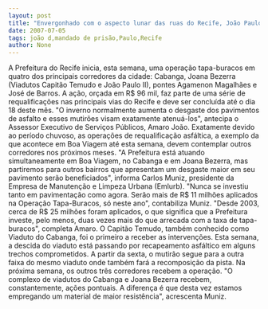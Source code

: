 ```yaml
---
layout: post
title: "Envergonhado com o aspecto lunar das ruas do Recife, João Paulo manda equipe fechar buracos"
date: 2007-07-05
tags: joão d,mandado de prisão,Paulo,Recife
author: None
---
```

A Prefeitura do Recife inicia, esta semana, uma opera&ccedil;&atilde;o tapa-buracos em quatro dos principais corredores da cidade: Cabanga, Joana Bezerra (Viadutos Capit&atilde;o Temudo e Jo&atilde;o Paulo II), pontes Agamenon Magalh&atilde;es e Jos&eacute; de Barros. 
A a&ccedil;&atilde;o, or&ccedil;ada em R$ 96 mil, faz parte de uma s&eacute;rie de requalifica&ccedil;&otilde;es nas principais vias do Recife e deve ser conclu&iacute;da at&eacute; o dia 18 deste m&ecirc;s. 
&quot;O inverno normalmente aumenta o desgaste dos pavimentos de asfalto e esses mutir&otilde;es visam exatamente atenu&aacute;-los&quot;, antecipa o Assessor Executivo de Servi&ccedil;os P&uacute;blicos, Amaro Jo&atilde;o. 
Exatamente devido ao per&iacute;odo chuvoso, as opera&ccedil;&otilde;es de requalifica&ccedil;&atilde;o asf&aacute;ltica, a exemplo da que acontece em Boa Viagem at&eacute; esta semana, devem contemplar outros corredores nos pr&oacute;ximos meses.
&quot;A Prefeitura est&aacute; atuando simultaneamente em Boa Viagem, no Cabanga e em Joana Bezerra, mas partiremos para outros bairros que apresentam um desgaste maior em seu pavimento ser&atilde;o beneficiados&quot;, informa Carlos Muniz, presidente da Empresa de Manuten&ccedil;&atilde;o e Limpeza Urbana (Emlurb). 
&quot;Nunca se investiu tanto em pavimenta&ccedil;&atilde;o como agora. Ser&atilde;o mais de R$ 11 milh&otilde;es aplicados na Opera&ccedil;&atilde;o Tapa-Buracos, s&oacute; neste ano&quot;, contabiliza Muniz. 
&quot;Desde 2003, cerca de R$ 25 milh&otilde;es foram aplicados, o que significa que a Prefeitura investe, pelo menos, duas vezes mais do que arrecada com a taxa de tapa-buracos&quot;, completa Amaro. 
O Capit&atilde;o Temudo, tamb&eacute;m conhecido como Viaduto do Cabanga, foi o primeiro a receber as interven&ccedil;&otilde;es. Esta semana, a descida do viaduto est&aacute; passando por recapeamento asf&aacute;ltico em alguns trechos comprometidos. 
A partir da sexta, o mutir&atilde;o segue para a outra faixa do mesmo viaduto onde tamb&eacute;m far&aacute; a recomposi&ccedil;&atilde;o da pista. Na pr&oacute;xima semana, os outros tr&ecirc;s corredores recebem a opera&ccedil;&atilde;o. 
&quot;O complexo de viadutos do Cabanga e Joana Bezerra recebem, constantemente, a&ccedil;&otilde;es pontuais. A diferen&ccedil;a &eacute; que desta vez estamos empregando um material de maior resist&ecirc;ncia&quot;, acrescenta Muniz.  